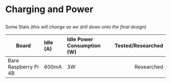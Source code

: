 # Charging and Power

##
Some Stats _(this will change as we drill down onto the final design)_

| Board | Idle (A) | Idle Power Consumption (W) | Tested/Researched |
| - | :- | :- | -: |
| Bare Raspberry Pi 4B | 600mA | 3W | Researched |



